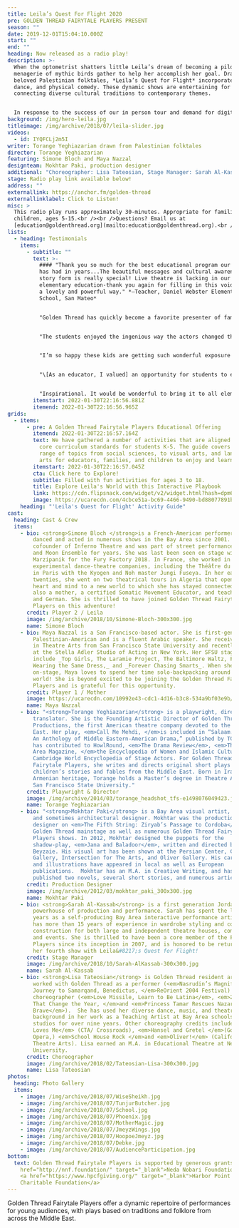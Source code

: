 ```yaml
---
title: Leila’s Quest For Flight 2020
pre: GOLDEN THREAD FAIRYTALE PLAYERS PRESENT
season: ""
date: 2019-12-01T15:04:10.000Z
start: ""
end: ""
heading: Now released as a radio play!
description: >-
  When the optometrist shatters little Leila’s dream of becoming a pilot, a
  menagerie of mythic birds gather to help her accomplish her goal. Drawn from
  beloved Palestinian folktales, *Leila’s Quest for Flight* incorporates music,
  dance, and physical comedy. These dynamic shows are entertaining for all ages,
  connecting diverse cultural traditions to contemporary themes.


  In response to the success of our in person tour and demand for digital programs during the pandemic, *Leila's Quest for Flight* has been adapted to a radio play.  Bring this inspirational story home to share with loved ones in a new imaginative format just in time for the holidays. Our digital content is free to access and to share with friends, family, and community.
background: /img/hero-leila.jpg
titleimage: /img/archive/2018/07/leila-slider.jpg
videos:
  - id: IYQFCLj2m5I
writer: Torange Yeghiazarian drawn from Palestinian folktales
director: Torange Yeghiazarian
featuring: Simone Bloch and Maya Nazzal
designteam: Mokhtar Paki, production designer
additional: "Choreographer: Lisa Tateosian, Stage Manager: Sarah Al-Kassab"
stage: Radio play link available below!
address: ""
externallink: https://anchor.fm/golden-thread
externallinklabel: Click to Listen!
misc: >
  This radio play runs approximately 30-minutes. Appropriate for families and
  children, ages 5-15.<br /><br />Questions? Email us at
  [education@goldenthread.org](mailto:education@goldenthread.org).<br />
lists:
  - heading: Testimonials
    items:
      - subtitle: ""
        text: >-
          #### "Thank you so much for the best educational program our school
          has had in years...The beautiful messages and cultural awareness in
          story form is really special! Live theatre is lacking in our
          elementary education-thank you again for filling in this void in such
          a lovely and powerful way." *—Teacher, Daniel Webster Elementary
          School, San Mateo*


          "Golden Thread has quickly become a favorite presenter of family programs at San Francisco Public Library."  *—Family Engagement Services, San Francisco Public Library*


          "The students enjoyed the ingenious way the actors changed their parts. The kids went around mimicking the actors for days." *—Teacher, Hawes Elementary, Redwood City*


          "I’m so happy these kids are getting such wonderful exposure to Middle Eastern culture, and especially getting to hear the Palestinian voice. And to end it with one of my family’s favorite Fairuz songs was the cherry on top!" *—Parent, Berkwood Hedge School, Berkeley*


          "\[As an educator, I valued] an opportunity for students to experience art especially made by people of color and performers. *—Teacher, Cesar Chavez Elementary School, San Francisco*


          "Inspirational. It would be wonderful to bring it to all elementary schools." *—President, Berkeley PTA Council*
        itemstart: 2022-01-30T22:16:56.881Z
        itemend: 2022-01-30T22:16:56.965Z
grids:
  - items:
      - pre: A Golden Thread Fairytale Players Educational Offering
        itemend: 2022-01-30T22:16:57.164Z
        text: We have gathered a number of activities that are aligned with California
          core curriculum standards for students K-5. The guide covers a wide
          range of topics from social sciences, to visual arts, and language
          arts for educators, families, and children to enjoy and learn from.
        itemstart: 2022-01-30T22:16:57.045Z
        cta: Click here to Explore!
        subtitle: Filled with fun activities for ages 3 to 18.
        title: Explore Leila's World with this Interactive Playbook
        link: https://cdn.flipsnack.com/widget/v2/widget.html?hash=dpm6if5tk5
        image: https://ucarecdn.com/4cbce51a-bc69-4466-9490-bd88077891b3/
    heading: "'Leila's Quest for Flight' Activity Guide"
cast:
  heading: Cast & Crew
  items:
    - bio: <strong>Simone Bloch </strong>is a French-American performer, who has
        danced and acted in numerous shows in the Bay Area since 2001. She is a
        cofounder of Inferno Theatre and was part of street performances of Sun
        and Moon Ensemble for years. She was last been seen on stage with
        Marzipanik for the Fury Factory 2018. In France, she worked in various
        experimental dance-theatre companies, including the Théâ̂tre du Temps
        in Paris with the Kyogen and Noh master Jungi Fuseya. In her early
        twenties, she went on two theatrical tours in Algeria that opened her
        heart and mind to a new world to which she has stayed connected. She is
        also a mother, a certified Somatic Movement Educator, and teaches French
        and German. She is thrilled to have joined Golden Thread Fairytale
        Players on this adventure!
      credit: Player 2 / Leila
      image: /img/archive/2018/10/Simone-Bloch-300x300.jpg
      name: Simone Bloch
    - bio: Maya Nazzal is a San Francisco-based actor. She is first-generation
        Palestinian-American and is a fluent Arabic speaker. She received her BA
        in Theatre Arts from San Francisco State University and recently trained
        at the Stella Adler Studio of Acting in New York. Her SFSU stage credits
        include _Top Girls, The Laramie Project, The Baltimore Waltz, Five Women
        Wearing the Same Dress,_ and _Forever Chasing Smarts_. When she is not
        on-stage, Maya loves to spend her time solo-backpacking around the
        world! She is beyond excited to be joining the Golden Thread Fairytale
        Players and is grateful for this opportunity.
      credit: Player 1 / Mother
      image: https://ucarecdn.com/10992e43-cdc1-4d16-b3c8-534a9bf03e9b/-/crop/425x414/0,0/-/preview/
      name: Maya Nazzal
    - bio: "<strong>Torange Yeghiazarian</strong> is a playwright, director, and
        translator. She is the Founding Artistic Director of Golden Thread
        Productions, the first American theatre company devoted to the Middle
        East. Her play, <em>Call Me Mehdi, </em>is included in “Salaam. Peace:
        An Anthology of Middle Eastern-American Drama,” published by TCG.Torange
        has contributed to HowlRound, <em>The Drama Review</em>, <em>Theatre Bay
        Area Magazine, </em>the Encyclopedia of Women and Islamic Cultures, and
        Cambridge World Encyclopedia of Stage Actors. For Golden Thread
        Fairytale Players, she writes and directs original short plays based on
        children’s stories and fables from the Middle East. Born in Iran and of
        Armenian heritage, Torange holds a Master’s degree in Theatre Arts from
        San Francisco State University."
      credit: Playwright & Director
      image: /img/archive/2014/03/torange_headshot_tfs-e1498076049423.jpg
      name: Torange Yeghiazarian
    - bio: "<strong>Mokhtar Paki</strong> is a Bay Area visual artist, art teacher,
        and sometimes architectural designer. Mokhtar was the production
        designer on <em>The Fifth String: Ziryab’s Passage to Cordoba</em> on
        Golden Thread mainstage as well as numerous Golden Thread Fairytale
        Players shows. In 2012, Mokhtar designed the puppets for the
        shadow-play, <em>Jana and Baladoor</em>, written and directed by Bahram
        Beyzaie. His visual art has been shown at the Persian Center, Canessa
        Gallery, Intersection for The Arts, and Oliver Gallery. His caricatures
        and illustrations have appeared in local as well as European
        publications.  Mokhtar has an M.A. in Creative Writing, and has
        published two novels, several short stories, and numerous articles."
      credit: Production Designer
      image: /img/archive/2012/03/mokhtar_paki_300x300.jpg
      name: Mokhtar Paki
    - bio: <strong>Sarah Al-Kassab</strong> is a first generation Jordanian-American
        powerhouse of production and performance. Sarah has spent the last 12
        years as a self-producing Bay Area interactive performance artist. She
        has more than 15 years of experience in wardrobe styling and costume
        construction for both large and independent theatre houses, commercials,
        and events. She is thrilled to have been a core member of the Fairytale
        Players since its inception in 2007, and is honored to be returning for
        her fourth show with Leila&#8217;s Quest for Flight!
      credit: Stage Manager
      image: /img/archive/2018/10/Sarah-AlKassab-300x300.jpg
      name: Sarah Al-Kassab
    - bio: <strong>Lisa Tateosian</strong> is Golden Thread resident artist. She has
        worked with Golden Thread as a performer (<em>Nasrudin’s Magnificent
        Journey to Samarqand, Benedictus, </em>ReOrient 2004 Festival) and as a
        choreographer (<em>Love Missile, Learn to Be Latina</em>, <em>21 Days
        That Change the Year, </em>and <em>Princess Tamar Rescues Nazar the
        Brave</em>).  She has used her diverse dance, music, and theatre
        background in her work as a Teaching Artist at Bay Area schools and
        studios for over nine years. Other choreography credits include <em>She
        Loves Me</em> (CTA/ Crossroads), <em>Hansel and Gretel </em>(Golden Gate
        Opera,) <em>School House Rock </em>and <em>Oliver!</em> (California
        Theatre Arts). Lisa earned an M.A. in Educational Theatre at New York
        University.
      credit: Choreographer
      image: /img/archive/2018/02/Tateosian-Lisa-300x300.jpg
      name: Lisa Tateosian
photos:
  heading: Photo Gallery
  items:
    - image: /img/archive/2018/07/WiseSheikh.jpg
    - image: /img/archive/2018/07/TunjurButcher.jpg
    - image: /img/archive/2018/07/School.jpg
    - image: /img/archive/2018/07/Phoenix.jpg
    - image: /img/archive/2018/07/MotherMagic.jpg
    - image: /img/archive/2018/07/JmeyzWings.jpg
    - image: /img/archive/2018/07/HoopoeJmeyz.jpg
    - image: /img/archive/2018/07/Debke.jpg
    - image: /img/archive/2018/07/AudienceParticipation.jpg
bottom:
  text: Golden Thread Fairytale Players is supported by generous grants from <a
    href="http://nnf.foundation/" target="_blank">Neda Nobari Foundation</a> and
    <a href="https://www.hpcfgiving.org/" target="_blank">Harbor Point
    Charitable Foundation</a>
---
```

Golden Thread Fairytale Players offer a dynamic repertoire of performances for young audiences, with plays based on traditions and folklore from across the Middle East.
